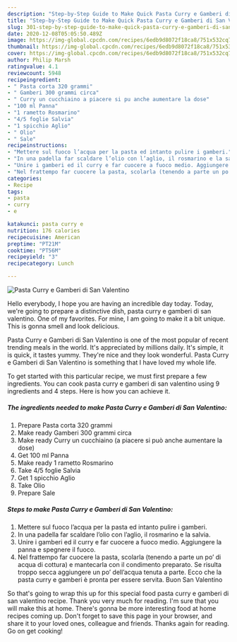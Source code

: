 ```yaml
---
description: "Step-by-Step Guide to Make Quick Pasta Curry e Gamberi di San Valentino"
title: "Step-by-Step Guide to Make Quick Pasta Curry e Gamberi di San Valentino"
slug: 301-step-by-step-guide-to-make-quick-pasta-curry-e-gamberi-di-san-valentino
date: 2020-12-08T05:05:50.489Z
image: https://img-global.cpcdn.com/recipes/6edb9d8072f18ca8/751x532cq70/pasta-curry-e-gamberi-di-san-valentino-recipe-main-photo.jpg
thumbnail: https://img-global.cpcdn.com/recipes/6edb9d8072f18ca8/751x532cq70/pasta-curry-e-gamberi-di-san-valentino-recipe-main-photo.jpg
cover: https://img-global.cpcdn.com/recipes/6edb9d8072f18ca8/751x532cq70/pasta-curry-e-gamberi-di-san-valentino-recipe-main-photo.jpg
author: Philip Marsh
ratingvalue: 4.1
reviewcount: 5948
recipeingredient:
- " Pasta corta 320 grammi"
- " Gamberi 300 grammi circa"
- " Curry un cucchiaino a piacere si pu anche aumentare la dose"
- "100 ml Panna"
- "1 rametto Rosmarino"
- "4/5 foglie Salvia"
- "1 spicchio Aglio"
- " Olio"
- " Sale"
recipeinstructions:
- "Mettere sul fuoco l’acqua per la pasta ed intanto pulire i gamberi."
- "In una padella far scaldare l’olio con l’aglio, il rosmarino e la salvia."
- "Unire i gamberi ed il curry e far cuocere a fuoco medio. Aggiungere la panna e spegnere il fuoco."
- "Nel frattempo far cuocere la pasta, scolarla (tenendo a parte un po’ di acqua di cottura) e mantecarla con il condimento preparato. Se risulta troppo secca aggiungere un po’ dell’acqua tenuta a parte. Ecco che la pasta curry e gamberi è pronta per essere servita. Buon San Valentino"
categories:
- Recipe
tags:
- pasta
- curry
- e

katakunci: pasta curry e 
nutrition: 176 calories
recipecuisine: American
preptime: "PT21M"
cooktime: "PT56M"
recipeyield: "3"
recipecategory: Lunch

---
```



![Pasta Curry e Gamberi di San Valentino](https://img-global.cpcdn.com/recipes/6edb9d8072f18ca8/751x532cq70/pasta-curry-e-gamberi-di-san-valentino-recipe-main-photo.jpg)

Hello everybody, I hope you are having an incredible day today. Today, we're going to prepare a distinctive dish, pasta curry e gamberi di san valentino. One of my favorites. For mine, I am going to make it a bit unique. This is gonna smell and look delicious.

Pasta Curry e Gamberi di San Valentino is one of the most popular of recent trending meals in the world. It's appreciated by millions daily. It's simple, it is quick, it tastes yummy. They're nice and they look wonderful. Pasta Curry e Gamberi di San Valentino is something that I have loved my whole life.




To get started with this particular recipe, we must first prepare a few ingredients. You can cook pasta curry e gamberi di san valentino using 9 ingredients and 4 steps. Here is how you can achieve it.

<!--inarticleads1-->

##### The ingredients needed to make Pasta Curry e Gamberi di San Valentino:

1. Prepare  Pasta corta 320 grammi
1. Make ready  Gamberi 300 grammi circa
1. Make ready  Curry un cucchiaino (a piacere si può anche aumentare la dose)
1. Get 100 ml Panna
1. Make ready 1 rametto Rosmarino
1. Take 4/5 foglie Salvia
1. Get 1 spicchio Aglio
1. Take  Olio
1. Prepare  Sale




<!--inarticleads2-->

##### Steps to make Pasta Curry e Gamberi di San Valentino:

1. Mettere sul fuoco l’acqua per la pasta ed intanto pulire i gamberi.
1. In una padella far scaldare l’olio con l’aglio, il rosmarino e la salvia.
1. Unire i gamberi ed il curry e far cuocere a fuoco medio. Aggiungere la panna e spegnere il fuoco.
1. Nel frattempo far cuocere la pasta, scolarla (tenendo a parte un po’ di acqua di cottura) e mantecarla con il condimento preparato. Se risulta troppo secca aggiungere un po’ dell’acqua tenuta a parte. Ecco che la pasta curry e gamberi è pronta per essere servita. Buon San Valentino




So that's going to wrap this up for this special food pasta curry e gamberi di san valentino recipe. Thank you very much for reading. I'm sure that you will make this at home. There's gonna be more interesting food at home recipes coming up. Don't forget to save this page in your browser, and share it to your loved ones, colleague and friends. Thanks again for reading. Go on get cooking!
